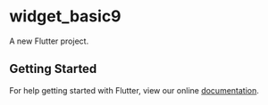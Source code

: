 # widget_basic9

A new Flutter project.

## Getting Started

For help getting started with Flutter, view our online
[documentation](https://flutter.io/).
